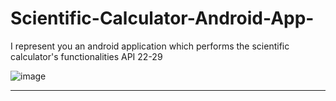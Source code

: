 # Scientific-Calculator-Android-App-

I represent you an android application which performs the scientific calculator's functionalities
API 22-29

![image](https://user-images.githubusercontent.com/101429756/206938830-6ec5856a-b6e6-4c3c-b806-48d9c12766b7.png)



- - - -

